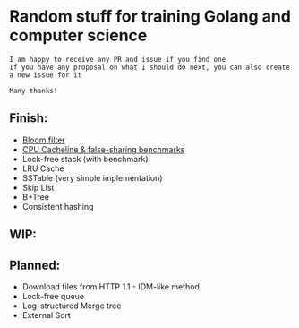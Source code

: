 # Random stuff for training Golang and computer science

```
I am happy to receive any PR and issue if you find one
If you have any proposal on what I should do next, you can also create a new issue for it

Many thanks!
```

## Finish:
- [Bloom filter](src/bloom/README.md)
- [CPU Cacheline & false-sharing benchmarks](src/cpu/README.md)
- Lock-free stack (with benchmark)
- LRU Cache
- SSTable (very simple implementation)
- Skip List
- B+Tree
- Consistent hashing

## WIP:

## Planned:
- Download files from HTTP 1.1 - IDM-like method
- Lock-free queue
- Log-structured Merge tree
- External Sort